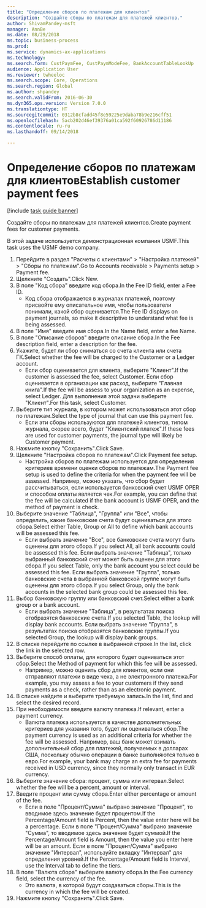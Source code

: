 ```yaml
--- 
title: "Определение сборов по платежам для клиентов"
description: "Создайте сборы по платежам для платежей клиентов."
author: ShivamPandey-msft
manager: AnnBe
ms.date: 08/29/2018
ms.topic: business-process
ms.prod: 
ms.service: dynamics-ax-applications
ms.technology: 
ms.search.form: CustPaymFee, CustPaymModeFee, BankAccountTableLookUp
audience: Application User
ms.reviewer: twheeloc
ms.search.scope: Core, Operations
ms.search.region: Global
ms.author: shpandey
ms.search.validFrom: 2016-06-30
ms.dyn365.ops.version: Version 7.0.0
ms.translationtype: HT
ms.sourcegitcommit: 0312b8cfadd45f8e59225e9daba78b9e216cff51
ms.openlocfilehash: 5acb202d46ef39376a01ca592f60926786d11186
ms.contentlocale: ru-ru
ms.lasthandoff: 09/14/2018

---
```

# <a name="establish-customer-payment-fees"></a><span data-ttu-id="8db7b-103">Определение сборов по платежам для клиентов</span><span class="sxs-lookup"><span data-stu-id="8db7b-103">Establish customer payment fees</span></span>

[!include [task guide banner](../../includes/task-guide-banner.md)]

<span data-ttu-id="8db7b-104">Создайте сборы по платежам для платежей клиентов.</span><span class="sxs-lookup"><span data-stu-id="8db7b-104">Create payment fees for customer payments.</span></span>

<span data-ttu-id="8db7b-105">В этой задаче используется демонстрационная компания USMF.</span><span class="sxs-lookup"><span data-stu-id="8db7b-105">This task uses the USMF demo company.</span></span>

1. <span data-ttu-id="8db7b-106">Перейдите в раздел "Расчеты с клиентами" > "Настройка платежей" > "Сборы по платежам".</span><span class="sxs-lookup"><span data-stu-id="8db7b-106">Go to Accounts receivable > Payments setup > Payment fee.</span></span>
2. <span data-ttu-id="8db7b-107">Щелкните "Создать".</span><span class="sxs-lookup"><span data-stu-id="8db7b-107">Click New.</span></span>
3. <span data-ttu-id="8db7b-108">В поле "Код сбора" введите код сбора.</span><span class="sxs-lookup"><span data-stu-id="8db7b-108">In the Fee ID field, enter a Fee ID.</span></span>
    * <span data-ttu-id="8db7b-109">Код сбора отображается в журналах платежей, поэтому присвойте ему описательное имя, чтобы пользователи понимали, какой сбор оценивается.</span><span class="sxs-lookup"><span data-stu-id="8db7b-109">The Fee ID displays on payment journals, so make it descriptive to understand what fee is being assessed.</span></span>  
4. <span data-ttu-id="8db7b-110">В поле "Имя" введите имя сбора.</span><span class="sxs-lookup"><span data-stu-id="8db7b-110">In the Name field, enter a fee Name.</span></span>
5. <span data-ttu-id="8db7b-111">В поле "Описание сборов" введите описание сбора.</span><span class="sxs-lookup"><span data-stu-id="8db7b-111">In the Fee description field, enter a description for the fee.</span></span>
6. <span data-ttu-id="8db7b-112">Укажите, будет ли сбор сниматься со счета клиента или счета ГК.</span><span class="sxs-lookup"><span data-stu-id="8db7b-112">Select whether the fee will be charged to the Customer or a Ledger account.</span></span>
    * <span data-ttu-id="8db7b-113">Если сбор оценивается для клиента, выберите "Клиент".</span><span class="sxs-lookup"><span data-stu-id="8db7b-113">If the customer is assessed the fee, select Customer.</span></span> <span data-ttu-id="8db7b-114">Если сбор оценивается в организации как расход, выберите "Главная книга".</span><span class="sxs-lookup"><span data-stu-id="8db7b-114">If the fee will be assess to your organization as an expense, select Ledger.</span></span> <span data-ttu-id="8db7b-115">Для выполнения этой задачи выберите "Клиент".</span><span class="sxs-lookup"><span data-stu-id="8db7b-115">For this task, select Customer.</span></span>  
7. <span data-ttu-id="8db7b-116">Выберите тип журнала, в котором может использоваться этот сбор по платежам.</span><span class="sxs-lookup"><span data-stu-id="8db7b-116">Select the type of  journal that can use this payment fee.</span></span>
    * <span data-ttu-id="8db7b-117">Если эти сборы используются для платежей клиентов, типом журнала, скорее всего, будет "Клиентский платеж".</span><span class="sxs-lookup"><span data-stu-id="8db7b-117">If these fees are used for customer payments, the journal type will likely be Customer payment.</span></span>  
8. <span data-ttu-id="8db7b-118">Нажмите кнопку "Сохранить".</span><span class="sxs-lookup"><span data-stu-id="8db7b-118">Click Save.</span></span>
9. <span data-ttu-id="8db7b-119">Щелкните "Настройка сборов по платежам".</span><span class="sxs-lookup"><span data-stu-id="8db7b-119">Click Payment fee setup.</span></span>
    * <span data-ttu-id="8db7b-120">Настройка сборов по платежам используется для определения критериев времени оценки сборов по платежам.</span><span class="sxs-lookup"><span data-stu-id="8db7b-120">The Payment fee setup is used to define the criteria for when the payment fee will be assessed.</span></span>  <span data-ttu-id="8db7b-121">Например, можно указать, что сбор будет рассчитываться, если используется банковский счет USMF OPER и способом оплаты является чек.</span><span class="sxs-lookup"><span data-stu-id="8db7b-121">For example, you can define that the fee will be calculated if the bank account is USMF OPER, and the method of payment is check.</span></span>  
10. <span data-ttu-id="8db7b-122">Выберите значение "Таблица", "Группа" или "Все", чтобы определить, какие банковские счета будут оцениваться для этого сбора.</span><span class="sxs-lookup"><span data-stu-id="8db7b-122">Select either Table, Group or All to define which bank accounts will be assessed this fee.</span></span>
    * <span data-ttu-id="8db7b-123">Если выбрать значение "Все", все банковские счета могут быть оценены для этого сбора.</span><span class="sxs-lookup"><span data-stu-id="8db7b-123">If you select All, all bank accounts could be assessed this fee.</span></span>  <span data-ttu-id="8db7b-124">Если выбрать значение "Таблица", только выбранный банковский счет может быть оценен для этого сбора.</span><span class="sxs-lookup"><span data-stu-id="8db7b-124">If you select Table, only the bank account you select could be assessed this fee.</span></span> <span data-ttu-id="8db7b-125">Если выбрать значение "Группа", только банковские счета в выбранной банковской группе могут быть оценены для этого сбора.</span><span class="sxs-lookup"><span data-stu-id="8db7b-125">If you select Group, only the bank accounts in the selected bank group could be assessed this fee.</span></span>  
11. <span data-ttu-id="8db7b-126">Выбор банковскую группу или банковский счет.</span><span class="sxs-lookup"><span data-stu-id="8db7b-126">Select either a bank group or a bank account.</span></span>
    * <span data-ttu-id="8db7b-127">Если выбрать значение "Таблица", в результатах поиска отобразятся банковские счета.</span><span class="sxs-lookup"><span data-stu-id="8db7b-127">If you selected Table, the lookup will display bank accounts.</span></span> <span data-ttu-id="8db7b-128">Если выбрать значение "Группа", в результатах поиска отобразятся банковские группы.</span><span class="sxs-lookup"><span data-stu-id="8db7b-128">If you selected Group, the lookup will display bank groups.</span></span>  
12. <span data-ttu-id="8db7b-129">В списке перейдите по ссылке в выбранной строке.</span><span class="sxs-lookup"><span data-stu-id="8db7b-129">In the list, click the link in the selected row.</span></span>
13. <span data-ttu-id="8db7b-130">Выберите способ оплаты, для которого будет оцениваться этот сбор.</span><span class="sxs-lookup"><span data-stu-id="8db7b-130">Select the Method of payment for which this fee will be assessed.</span></span>
    * <span data-ttu-id="8db7b-131">Например, можно оценить сбор для клиентов, если они отправляют платежи в виде чека, а не электронного платежа.</span><span class="sxs-lookup"><span data-stu-id="8db7b-131">For example, you may assess a fee to your customers if they send payments as a check, rather than as an electronic payment.</span></span>  
14. <span data-ttu-id="8db7b-132">В списке найдите и выберите требуемую запись.</span><span class="sxs-lookup"><span data-stu-id="8db7b-132">In the list, find and select the desired record.</span></span>
15. <span data-ttu-id="8db7b-133">При необходимости введите валюту платежа.</span><span class="sxs-lookup"><span data-stu-id="8db7b-133">If relevant, enter a payment currency.</span></span>
    * <span data-ttu-id="8db7b-134">Валюта платежа используется в качестве дополнительных критериев для указания того, будет ли оцениваться сбор.</span><span class="sxs-lookup"><span data-stu-id="8db7b-134">The payment currency is used as an additional criteria for whether the fee will be assessed.</span></span>  <span data-ttu-id="8db7b-135">Например, ваш банк может взимать дополнительный сбор для платежей, получаемых в долларах США, поскольку обычно операции в банке выполняются только в евро.</span><span class="sxs-lookup"><span data-stu-id="8db7b-135">For example, your bank may charge an extra fee for payments received in USD currency, since they normally only transact in EUR currency.</span></span>  
16. <span data-ttu-id="8db7b-136">Выберите значение сбора: процент, сумма или интервал.</span><span class="sxs-lookup"><span data-stu-id="8db7b-136">Select whether the fee will be a percent, amount or interval.</span></span>
17. <span data-ttu-id="8db7b-137">Введите процент или сумму сбора.</span><span class="sxs-lookup"><span data-stu-id="8db7b-137">Enter either percentage or amount of the fee.</span></span>
    * <span data-ttu-id="8db7b-138">Если в поле "Процент/Сумма" выбрано значение "Процент", то вводимое здесь значение будет процентом.</span><span class="sxs-lookup"><span data-stu-id="8db7b-138">If the Percentage/Amount field is Percent, then the value enter here will be a percentage.</span></span> <span data-ttu-id="8db7b-139">Если в поле "Процент/Сумма" выбрано значение "Сумма", то вводимое здесь значение будет суммой.</span><span class="sxs-lookup"><span data-stu-id="8db7b-139">If the Percentage/Amount field is Amount, then the value you enter here will be an amount.</span></span> <span data-ttu-id="8db7b-140">Если в поле "Процент/Сумма" выбрано значение "Интервал", используйте вкладку "Интервал" для определения уровней.</span><span class="sxs-lookup"><span data-stu-id="8db7b-140">If the Percentage/Amount field is Interval, use the Interval tab to define the tiers.</span></span>  
18. <span data-ttu-id="8db7b-141">В поле "Валюта сбора" выберите валюту сбора.</span><span class="sxs-lookup"><span data-stu-id="8db7b-141">In the Fee currency field, select the currency of the fee.</span></span>
    * <span data-ttu-id="8db7b-142">Это валюта, в которой будут создаваться сборы.</span><span class="sxs-lookup"><span data-stu-id="8db7b-142">This is the currency in which the fee will be created.</span></span>  
19. <span data-ttu-id="8db7b-143">Нажмите кнопку "Сохранить".</span><span class="sxs-lookup"><span data-stu-id="8db7b-143">Click Save.</span></span>


